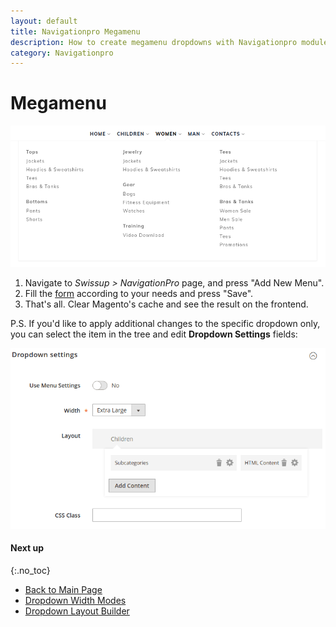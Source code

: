 ```yaml
---
layout: default
title: Navigationpro Megamenu
description: How to create megamenu dropdowns with Navigationpro module
category: Navigationpro
---
```


# Megamenu

![Megamenu](/images/m2/navigationpro/use-cases/megamenu.png)

 1. Navigate to _Swissup > NavigationPro_ page, and press "Add New Menu".
 2. Fill the [form](/m2/extensions/navigationpro/backend/menu-new/) according to
    your needs and press "Save".
 3. That's all. Clear Magento's cache and see the result on the frontend.

P.S. If you'd like to apply additional changes to the specific dropdown only,
you can select the item in the tree and edit **Dropdown Settings** fields:

![Item dropdown settings](/images/m2/navigationpro/use-cases/megamenu/item-dropdown-settings.png)

#### Next up
{:.no_toc}

 -  [Back to Main Page](/m2/extensions/navigationpro/)
 -  [Dropdown Width Modes](/m2/extensions/navigationpro/ui/dropdown-width-modes/)
 -  [Dropdown Layout Builder](/m2/extensions/navigationpro/ui/dropdown-layout-builder/)

[simple-menu]: /m2/extensions/navigationpro/use-cases/simple-menu/ "Simple Menu"
[css-helpers]: /m2/extensions/navigationpro/customization/css-helpers/ "CSS Helpers"

